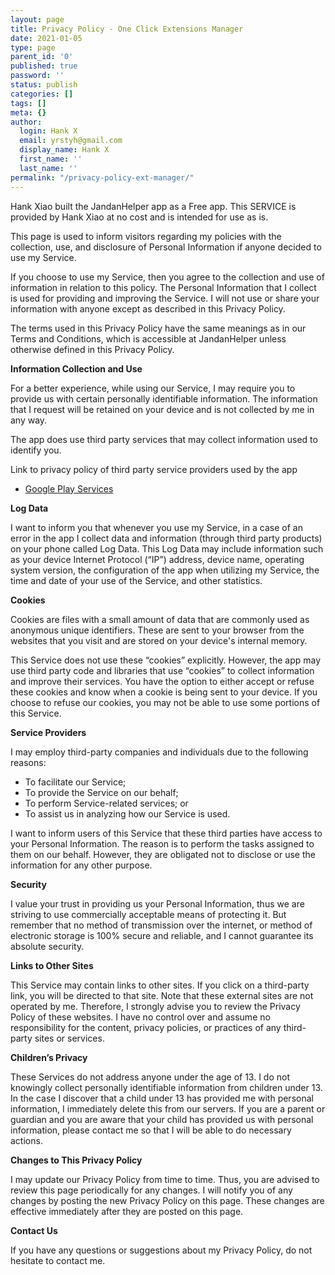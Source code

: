 ```yaml
---
layout: page
title: Privacy Policy - One Click Extensions Manager
date: 2021-01-05
type: page
parent_id: '0'
published: true
password: ''
status: publish
categories: []
tags: []
meta: {}
author:
  login: Hank X
  email: yrstyh@gmail.com
  display_name: Hank X
  first_name: ''
  last_name: ''
permalink: "/privacy-policy-ext-manager/"
---
```

<p><!-- wp:paragraph --></p>
<p>Hank Xiao built the JandanHelper app as a Free app. This SERVICE is provided by Hank Xiao at no cost and is intended for use as is.</p>
<p><!-- /wp:paragraph --></p>
<p><!-- wp:paragraph --></p>
<p>This page is used to inform visitors regarding my policies with the collection, use, and disclosure of Personal Information if anyone decided to use my Service.</p>
<p><!-- /wp:paragraph --></p>
<p><!-- wp:paragraph --></p>
<p>If you choose to use my Service, then you agree to the collection and use of information in relation to this policy. The Personal Information that I collect is used for providing and improving the Service. I will not use or share your information with anyone except as described in this Privacy Policy.</p>
<p><!-- /wp:paragraph --></p>
<p><!-- wp:paragraph --></p>
<p>The terms used in this Privacy Policy have the same meanings as in our Terms and Conditions, which is accessible at JandanHelper unless otherwise defined in this Privacy Policy.</p>
<p><!-- /wp:paragraph --></p>
<p><!-- wp:paragraph --></p>
<p><strong>Information Collection and Use</strong></p>
<p><!-- /wp:paragraph --></p>
<p><!-- wp:paragraph --></p>
<p>For a better experience, while using our Service, I may require you to provide us with certain personally identifiable information. The information that I request will be retained on your device and is not collected by me in any way.</p>
<p><!-- /wp:paragraph --></p>
<p><!-- wp:paragraph --></p>
<p>The app does use third party services that may collect information used to identify you.</p>
<p><!-- /wp:paragraph --></p>
<p><!-- wp:paragraph --></p>
<p>Link to privacy policy of third party service providers used by the app</p>
<p><!-- /wp:paragraph --></p>
<p><!-- wp:list --></p>
<ul>
<li><a href="https://www.google.com/policies/privacy/" target="_blank" rel="noreferrer noopener">Google Play Services</a></li>
</ul>
<p><!-- /wp:list --></p>
<p><!-- wp:paragraph --></p>
<p><strong>Log Data</strong></p>
<p><!-- /wp:paragraph --></p>
<p><!-- wp:paragraph --></p>
<p>I want to inform you that whenever you use my Service, in a case of an error in the app I collect data and information (through third party products) on your phone called Log Data. This Log Data may include information such as your device Internet Protocol (“IP”) address, device name, operating system version, the configuration of the app when utilizing my Service, the time and date of your use of the Service, and other statistics.</p>
<p><!-- /wp:paragraph --></p>
<p><!-- wp:paragraph --></p>
<p><strong>Cookies</strong></p>
<p><!-- /wp:paragraph --></p>
<p><!-- wp:paragraph --></p>
<p>Cookies are files with a small amount of data that are commonly used as anonymous unique identifiers. These are sent to your browser from the websites that you visit and are stored on your device's internal memory.</p>
<p><!-- /wp:paragraph --></p>
<p><!-- wp:paragraph --></p>
<p>This Service does not use these “cookies” explicitly. However, the app may use third party code and libraries that use “cookies” to collect information and improve their services. You have the option to either accept or refuse these cookies and know when a cookie is being sent to your device. If you choose to refuse our cookies, you may not be able to use some portions of this Service.</p>
<p><!-- /wp:paragraph --></p>
<p><!-- wp:paragraph --></p>
<p><strong>Service Providers</strong></p>
<p><!-- /wp:paragraph --></p>
<p><!-- wp:paragraph --></p>
<p>I may employ third-party companies and individuals due to the following reasons:</p>
<p><!-- /wp:paragraph --></p>
<p><!-- wp:list --></p>
<ul>
<li>To facilitate our Service;</li>
<li>To provide the Service on our behalf;</li>
<li>To perform Service-related services; or</li>
<li>To assist us in analyzing how our Service is used.</li>
</ul>
<p><!-- /wp:list --></p>
<p><!-- wp:paragraph --></p>
<p>I want to inform users of this Service that these third parties have access to your Personal Information. The reason is to perform the tasks assigned to them on our behalf. However, they are obligated not to disclose or use the information for any other purpose.</p>
<p><!-- /wp:paragraph --></p>
<p><!-- wp:paragraph --></p>
<p><strong>Security</strong></p>
<p><!-- /wp:paragraph --></p>
<p><!-- wp:paragraph --></p>
<p>I value your trust in providing us your Personal Information, thus we are striving to use commercially acceptable means of protecting it. But remember that no method of transmission over the internet, or method of electronic storage is 100% secure and reliable, and I cannot guarantee its absolute security.</p>
<p><!-- /wp:paragraph --></p>
<p><!-- wp:paragraph --></p>
<p><strong>Links to Other Sites</strong></p>
<p><!-- /wp:paragraph --></p>
<p><!-- wp:paragraph --></p>
<p>This Service may contain links to other sites. If you click on a third-party link, you will be directed to that site. Note that these external sites are not operated by me. Therefore, I strongly advise you to review the Privacy Policy of these websites. I have no control over and assume no responsibility for the content, privacy policies, or practices of any third-party sites or services.</p>
<p><!-- /wp:paragraph --></p>
<p><!-- wp:paragraph --></p>
<p><strong>Children’s Privacy</strong></p>
<p><!-- /wp:paragraph --></p>
<p><!-- wp:paragraph --></p>
<p>These Services do not address anyone under the age of 13. I do not knowingly collect personally identifiable information from children under 13. In the case I discover that a child under 13 has provided me with personal information, I immediately delete this from our servers. If you are a parent or guardian and you are aware that your child has provided us with personal information, please contact me so that I will be able to do necessary actions.</p>
<p><!-- /wp:paragraph --></p>
<p><!-- wp:paragraph --></p>
<p><strong>Changes to This Privacy Policy</strong></p>
<p><!-- /wp:paragraph --></p>
<p><!-- wp:paragraph --></p>
<p>I may update our Privacy Policy from time to time. Thus, you are advised to review this page periodically for any changes. I will notify you of any changes by posting the new Privacy Policy on this page. These changes are effective immediately after they are posted on this page.</p>
<p><!-- /wp:paragraph --></p>
<p><!-- wp:paragraph --></p>
<p><strong>Contact Us</strong></p>
<p><!-- /wp:paragraph --></p>
<p><!-- wp:paragraph --></p>
<p>If you have any questions or suggestions about my Privacy Policy, do not hesitate to contact me.</p>
<p><!-- /wp:paragraph --></p>
